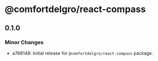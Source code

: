 # @comfortdelgro/react-compass

## 0.1.0

### Minor Changes

- a768148: Initial release for `@comfortdelgro/react-compass` package.
